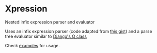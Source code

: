 # Xpression
 Nested infix expression parser and evaluator
 

Uses an infix expression parser (code adapted from [this gist](https://gist.github.com/nava45/6333409#file-infix-expression-evaluation)) and a parse tree evaluator similar to [Django's Q class](https://github.com/django/django/blob/master/django/db/models/query_utils.py#L57) 

Check [examples](xpression/examples/) for usage.
